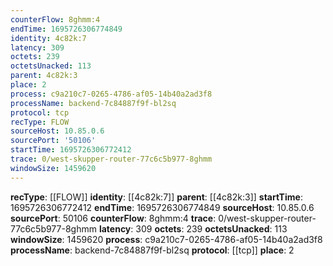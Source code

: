 ```yaml
---
counterFlow: 8ghmm:4
endTime: 1695726306774849
identity: 4c82k:7
latency: 309
octets: 239
octetsUnacked: 113
parent: 4c82k:3
place: 2
process: c9a210c7-0265-4786-af05-14b40a2ad3f8
processName: backend-7c84887f9f-bl2sq
protocol: tcp
recType: FLOW
sourceHost: 10.85.0.6
sourcePort: '50106'
startTime: 1695726306772412
trace: 0/west-skupper-router-77c6c5b977-8ghmm
windowSize: 1459620
---
```

**recType**: [[FLOW]]
**identity**: [[4c82k:7]]
**parent**: [[4c82k:3]]
**startTime**: 1695726306772412
**endTime**: 1695726306774849
**sourceHost**: 10.85.0.6
**sourcePort**: 50106
**counterFlow**: 8ghmm:4
**trace**: 0/west-skupper-router-77c6c5b977-8ghmm
**latency**: 309
**octets**: 239
**octetsUnacked**: 113
**windowSize**: 1459620
**process**: c9a210c7-0265-4786-af05-14b40a2ad3f8
**processName**: backend-7c84887f9f-bl2sq
**protocol**: [[tcp]]
**place**: 2